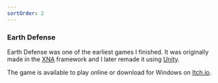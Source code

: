 ```yaml
---
sortOrder: 2
---
```


### Earth Defense

Earth Defense was one of the earliest games I finished. It was originally made in the [XNA](https://en.wikipedia.org/wiki/Microsoft_XNA) framework and I later remade it using [Unity](https://unity.com/).

The game is available to play online or download for Windows on [Itch.io](https://supergobo.itch.io/earth-defense).

<image-row>
  <responsive-img source="/images//games/ED.png"></responsive-img>
  <responsive-img source="/images//games/ED2.png"></responsive-img>
</image-row>

<image-row>
  <responsive-img source="/images//games/ED3.png"></responsive-img>
</image-row>